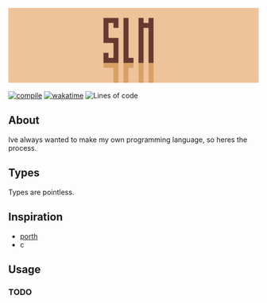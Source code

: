 ![banner](/docs/banner.png)

[![compile](https://github.com/slam-lang/slam/actions/workflows/compile.yml/badge.svg)](https://github.com/slam-lang/slam/actions/workflows/compile.yml) [![wakatime](https://wakatime.com/badge/user/faa04513-4c3c-4d82-bcc8-ee5df73a3067/project/2972f831-1e2d-4613-972f-ab9404284492.svg)](https://wakatime.com/badge/user/faa04513-4c3c-4d82-bcc8-ee5df73a3067/project/2972f831-1e2d-4613-972f-ab9404284492) ![Lines of code](https://img.shields.io/tokei/lines/github/slam-lang/slam)

## About

Ive always wanted to make my own programming language, so heres the process.

## Types

Types are pointless.

## Inspiration

- [porth](https://gitlab.com/tsoding/porth)
- c

## Usage

### TODO
